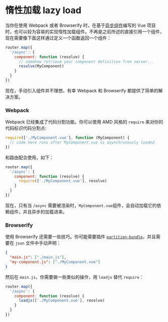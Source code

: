# 惰性加载 lazy load

当你在使用 Webpack 或者 Browserify 时，在基于[异步组件](http://vuejs.org/guide/components.html#Async_Components)编写的 Vue 项目时，也可以较为容易的实现惰性加载组件。不再是之前所述的直接引用一个组件，现在需要像下面这样通过定义一个函数返回一个组件：


``` js
router.map({
  '/async': {
    component: function (resolve) {
      // somehow retrieve your component definition from server...
      resolve(MyComponent)
    }
  }
})
```

现在，手动引入组件并不理想，有幸 Webpack 和 Browserify 都提供了简单的解决方案。

### Webpack

Webpack 已经集成了代码分割功能。你可以使用 AMD 风格的 `require` 来对你的代码标识代码分割点:

``` js
require(['./MyComponent.vue'], function (MyComponent) {
  // code here runs after MyComponent.vue is asynchronously loaded.
})
```

和路由配合使用，如下：

``` js
router.map({
  '/async': {
    component: function (resolve) {
      require(['./MyComponent.vue'], resolve)
    }
  }
})
```

现在，只有当 `/async` 需要被渲染时，`MyComponent.vue`组件，会自动加载它的依赖组件，并且异步的加载进来。

### Browserify

使用 Browserify 还需要一些技巧。你可能需要插件 [`partition-bundle`](https://github.com/substack/browserify-handbook/blob/master/readme.markdown#partition-bundle)，并且需要在 `json` 文件中手动声明：

``` json
{
  "main.js": ["./main.js"],
  "my-component.js": ["./MyComponent.vue"]
}
```

然后在 `main.js`，你需要做一些类似的操作，用 `loadjs` 替代 `require`：

``` js
router.map({
  '/async': {
    component: function (resolve) {
      loadjs(['./MyComponent.vue'], resolve)
    }
  }
})
```
